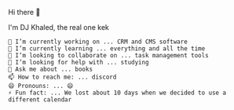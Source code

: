 Hi there 👋

I'm DJ Khaled, the real one kek

    🔭 I’m currently working on ... CRM and CMS software
    🌱 I’m currently learning ... everything and all the time
    👯 I’m looking to collaborate on ... task management tools
    🤔 I’m looking for help with ... studying
    💬 Ask me about ... books
    📫 How to reach me: ... discord
    😄 Pronouns: ... 😄
    ⚡ Fun fact: ... We lost about 10 days when we decided to use a different calendar
